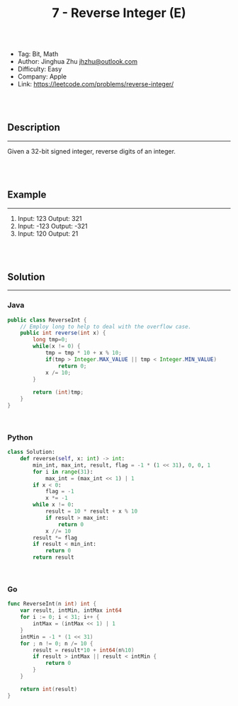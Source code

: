 # <center>7 - Reverse Integer (E)</center> 



<br></br>

* Tag: Bit, Math
* Author: Jinghua Zhu <jhzhu@outlook.com>
* Difficulty: Easy
* Company: Apple
* Link: https://leetcode.com/problems/reverse-integer/

<br></br>



## Description
----
Given a 32-bit signed integer, reverse digits of an integer.

<br></br>



## Example
----
1. Input: 123 Output: 321
2. Input: -123 Output: -321
3. Input: 120 Output: 21

<br></br>



## Solution
----
### Java
```java
public class ReverseInt {
	// Employ long to help to deal with the overflow case.
    public int reverse(int x) {
        long tmp=0;
        while(x != 0) {
            tmp = tmp * 10 + x % 10;
            if(tmp > Integer.MAX_VALUE || tmp < Integer.MIN_VALUE)
                return 0;
            x /= 10;
        }
        
        return (int)tmp;
    }
}
```

<br>


### Python
```python
class Solution:
    def reverse(self, x: int) -> int:
        min_int, max_int, result, flag = -1 * (1 << 31), 0, 0, 1
        for i in range(31):
            max_int = (max_int << 1) | 1
        if x < 0:
            flag = -1
            x *= -1
        while x != 0:
            result = 10 * result + x % 10
            if result > max_int:
                return 0
            x //= 10
        result *= flag
        if result < min_int:
            return 0
        return result
```

<br>


### Go
```go
func ReverseInt(n int) int {
	var result, intMin, intMax int64
	for i := 0; i < 31; i++ {
		intMax = (intMax << 1) | 1
	}
	intMin = -1 * (1 << 31)
	for ; n != 0; n /= 10 {
		result = result*10 + int64(n%10)
		if result > intMax || result < intMin {
			return 0
		}
	}

	return int(result)
}
```
